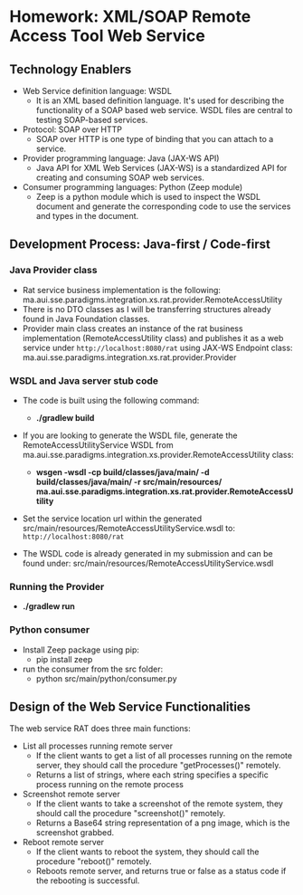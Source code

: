 # Homework: XML/SOAP Remote Access Tool Web Service

## Technology Enablers
- Web Service definition language: WSDL
    - It is an XML based definition language. It's used for describing the functionality of a SOAP based web service. WSDL files are central to testing SOAP-based services. 
- Protocol: SOAP over HTTP 
    - SOAP over HTTP is one type of binding that you can attach to a service. 
- Provider programming language: Java (JAX-WS API)
    - Java API for XML Web Services (JAX-WS) is a standardized API for creating and consuming SOAP web services.
- Consumer programming languages: Python (Zeep module)
    - Zeep is a python module which is used to inspect the WSDL document and generate the corresponding code to use the services and types in the document.

## Development Process: Java-first / Code-first
### Java Provider class
- Rat service business implementation is the following: ma.aui.sse.paradigms.integration.xs.rat.provider.RemoteAccessUtility
- There is no DTO classes as I will be transferring structures already found in Java Foundation classes.
- Provider main class creates an instance of the rat business implementation (RemoteAccessUtility class) and publishes it as a web service under `http://localhost:8080/rat` using JAX-WS Endpoint class: ma.aui.sse.paradigms.integration.xs.rat.provider.Provider

### WSDL and Java server stub code
- The code is built using the following command:
  - **./gradlew build**
- If you are looking to generate the WSDL file, generate the RemoteAccessUtilityService WSDL from ma.aui.sse.paradigms.integration.xs.provider.RemoteAccessUtility class:
  - **wsgen -wsdl -cp build/classes/java/main/ -d build/classes/java/main/ -r src/main/resources/ ma.aui.sse.paradigms.integration.xs.rat.provider.RemoteAccessUtility**
- Set the service location url within the generated src/main/resources/RemoteAccessUtilityService.wsdl to: `http://localhost:8080/rat`

- The WSDL code is already generated in my submission and can be found under: src/main/resources/RemoteAccessUtilityService.wsdl

### Running the Provider
- **./gradlew run**

### Python consumer
- Install Zeep package using pip:
  - pip install zeep
- run the consumer from the src folder:
  - python src/main/python/consumer.py

## Design of the Web Service Functionalities
The web service RAT does three main functions:
- List all processes running remote server
    - If the client wants to get a list of all processes running on the remote server, they should call the procedure "getProcesses()" remotely.
    - Returns a list of strings, where each string specifies a specific process running on the remote process
- Screenshot remote server
    - If the client wants to take a screenshot of the remote system, they should call the procedure "screenshot()" remotely.
    - Returns a Base64 string representation of a png image, which is the screenshot grabbed.
- Reboot remote server
    - If the client wants to reboot the system, they should call the procedure "reboot()" remotely. 
    - Reboots remote server, and returns true or false as a status code if the rebooting is successful.
